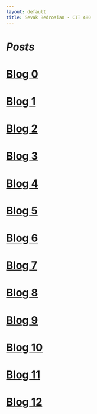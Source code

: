 ```yaml
---
layout: default
title: Sevak Bedrosian - CIT 480
---
```


<h1><i> Posts </i></h1>

# [Blog 0](https://sevak84.github.io/sb.github.io/posts/2020/09/01/blog0.html)
# [Blog 1](https://sevak84.github.io/sb.github.io/posts/2020/09/11/blog1.html)
# [Blog 2](https://sevak84.github.io/sb.github.io/posts/2020/09/18/blog2.html)
# [Blog 3](https://sevak84.github.io/sb.github.io/posts/2020/09/25/blog3.html)
# [Blog 4](https://sevak84.github.io/sb.github.io/posts/2020/10/03/blog4.html)
# [Blog 5](https://sevak84.github.io/sb.github.io/posts/2020/10/09/blog5.html)
# [Blog 6](https://sevak84.github.io/sb.github.io/posts/2020/10/16/blog6.html)
# [Blog 7](https://sevak84.github.io/sb.github.io/posts/2020/10/23/blog7.html)
# [Blog 8](https://sevak84.github.io/sb.github.io/posts/2020/10/30/blog8.html)
# [Blog 9](https://sevak84.github.io/sb.github.io/posts/2020/11/06/blog9.html)
# [Blog 10](https://sevak84.github.io/sb.github.io/posts/2020/11/13/blog10.html)
# [Blog 11](https://sevak84.github.io/sb.github.io/posts/2020/11/20/blog11.html)
# [Blog 12](https://sevak84.github.io/sb.github.io/posts/2020/12/04/blog12.html)
